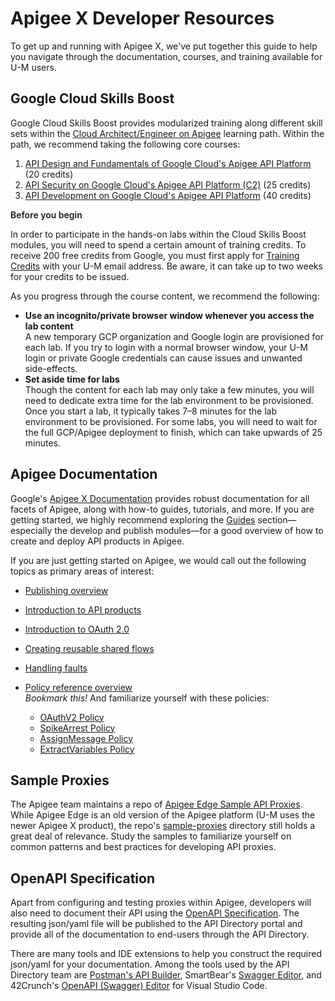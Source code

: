 # Apigee X Developer Resources

To get up and running with Apigee X, we've put together this guide to help you
navigate through the documentation, courses, and training available for U-M
users.

## Google Cloud Skills Boost

Google Cloud Skills Boost provides modularized training along different skill
sets within the [Cloud Architect/Engineer on Apigee](https://www.cloudskillsboost.google/paths/27) learning path. Within the path, we recommend taking the following core courses:

1. [API Design and Fundamentals of Google Cloud's Apigee API Platform](https://www.cloudskillsboost.google/course_templates/254) (20 credits)
2. [API Security on Google Cloud's Apigee API Platform (C2)](https://www.cloudskillsboost.google/course_templates/255) (25 credits)
3. [API Development on Google Cloud's Apigee API Platform](https://www.cloudskillsboost.google/course_templates/256) (40 credits)

<div class="alert alert-info small">
  <div style="font-weight: 600">
    <i class="fa-solid fa-star"></i> Before you begin
  </div>
  <p>
    In order to participate in the hands-on labs within the Cloud Skills Boost
    modules, you will need to spend a certain amount of training credits. To
    receive 200 free credits from Google, you must first apply for
    <a href="https://edu.google.com/intl/ALL_us/programs/credits/training/?modal_active=none">Training Credits</a>
    with your U-M email address. Be aware, it can take up to two weeks for your
    credits to be issued.
  </p>
</div>

As you progress through the course content, we recommend the following:

- **Use an incognito/private browser window whenever you access the lab content**  
  A new temporary GCP organization and Google login are provisioned for each lab. If you try to login with a normal browser window, your U-M login or private Google credentials can cause issues and unwanted side-effects.
- **Set aside time for labs**  
  Though the content for each lab may only take a few minutes, you will need to dedicate extra time for the lab environment to be provisioned. Once you start a lab, it typically takes 7–8 minutes for the lab environment to be provisioned. For some labs, you will need to wait for the full GCP/Apigee deployment to finish, which can take upwards of 25 minutes.

## Apigee Documentation

Google's [Apigee X Documentation](https://cloud.google.com/apigee/docs) provides robust documentation for all facets of Apigee, along with how-to guides, tutorials, and more. If you are getting started, we highly recommend exploring the [Guides](https://cloud.google.com/apigee/docs/guides) section—especially the develop and publish modules—for a good overview of how to create and deploy API products in Apigee.

If you are just getting started on Apigee, we would call out the following topics as primary areas of interest:

- [Publishing overview](https://cloud.google.com/apigee/docs/api-platform/publish/publishing-overview#task2registeranappdeveloperonedge)
- [Introduction to API products](https://cloud.google.com/apigee/docs/api-platform/publish/what-api-product)
- [Introduction to OAuth 2.0](https://cloud.google.com/apigee/docs/api-platform/security/oauth/oauth-introduction)
- [Creating reusable shared flows](https://cloud.google.com/apigee/docs/api-platform/fundamentals/shared-flows)
- [Handling faults](https://cloud.google.com/apigee/docs/api-platform/fundamentals/fault-handling)
- [Policy reference overview](https://cloud.google.com/apigee/docs/api-platform/reference/policies/reference-overview-policy)  
   _Bookmark this!_ And familiarize yourself with these policies:

  - [OAuthV2 Policy](https://cloud.google.com/apigee/docs/api-platform/reference/policies/oauthv2-policy)
  - [SpikeArrest Policy](https://cloud.google.com/apigee/docs/api-platform/reference/policies/spike-arrest-policy)
  - [AssignMessage Policy](https://cloud.google.com/apigee/docs/api-platform/reference/policies/assign-message-policy)
  - [ExtractVariables Policy](https://cloud.google.com/apigee/docs/api-platform/reference/policies/extract-variables-policy)

## Sample Proxies

The Apigee team maintains a repo of [Apigee Edge Sample API Proxies](https://github.com/apigee/api-platform-samples). While Apigee Edge is an old version of the Apigee platform (U-M uses the newer Apigee X product), the repo's [sample-proxies](https://github.com/apigee/api-platform-samples/tree/master/sample-proxies) directory still holds a great deal of relevance. Study the samples to familiarize yourself on common patterns and best practices for developing API proxies.

## OpenAPI Specification

Apart from configuring and testing proxies within Apigee, developers will also need to document their API using the [OpenAPI Specification][oas-spec]. The resulting json/yaml file will be published to the API Directory portal and provide all of the documentation to end-users through the API Directory.

There are many tools and IDE extensions to help you construct the required json/yaml for your documentation. Among the tools used by the API Directory team are [Postman's API Builder][postman-builder], SmartBear's [Swagger Editor][swagger-io], and 42Crunch's [OpenAPI (Swagger) Editor][vscode-openapi] for Visual Studio Code.

[oas-spec]: https://spec.openapis.org/oas/latest
[postman-builder]: https://learning.postman.com/docs/publishing-your-api/documenting-your-api/
[swagger-io]: https://editor.swagger.io/
[vscode-openapi]: https://marketplace.visualstudio.com/items?itemName=42Crunch.vscode-openapi
